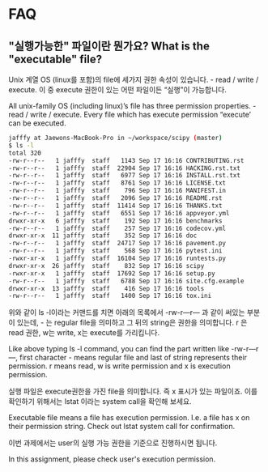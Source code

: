 # FAQ

## "실행가능한" 파일이란 뭔가요? What is the "executable" file?

Unix 계열 OS (linux를 포함)의 file에 세가지 권한 속성이 있습니다. - read / write / execute. 이 중 execute 권한이 있는 어떤 파일이든 “실행”이 가능합니다.

All unix-family OS (including linux)’s file has three permission properties. - read / write / execute. Every file which has execute permission “execute’ can be executed.

```sh
jafffy at Jaewons-MacBook-Pro in ~/workspace/scipy (master)
$ ls -l
total 320
-rw-r--r--   1 jafffy  staff   1143 Sep 17 16:16 CONTRIBUTING.rst
-rw-r--r--   1 jafffy  staff  22904 Sep 17 16:16 HACKING.rst.txt
-rw-r--r--   1 jafffy  staff   6977 Sep 17 16:16 INSTALL.rst.txt
-rw-r--r--   1 jafffy  staff   8761 Sep 17 16:16 LICENSE.txt
-rw-r--r--   1 jafffy  staff    796 Sep 17 16:16 MANIFEST.in
-rw-r--r--   1 jafffy  staff   2096 Sep 17 16:16 README.rst
-rw-r--r--   1 jafffy  staff  11414 Sep 17 16:16 THANKS.txt
-rw-r--r--   1 jafffy  staff   6551 Sep 17 16:16 appveyor.yml
drwxr-xr-x   6 jafffy  staff    192 Sep 17 16:16 benchmarks
-rw-r--r--   1 jafffy  staff    257 Sep 17 16:16 codecov.yml
drwxr-xr-x  11 jafffy  staff    352 Sep 17 16:16 doc
-rw-r--r--   1 jafffy  staff  24717 Sep 17 16:16 pavement.py
-rw-r--r--   1 jafffy  staff    568 Sep 17 16:16 pytest.ini
-rwxr-xr-x   1 jafffy  staff  16104 Sep 17 16:16 runtests.py
drwxr-xr-x  26 jafffy  staff    832 Sep 17 16:16 scipy
-rwxr-xr-x   1 jafffy  staff  17692 Sep 17 16:16 setup.py
-rw-r--r--   1 jafffy  staff   6788 Sep 17 16:16 site.cfg.example
drwxr-xr-x  13 jafffy  staff    416 Sep 17 16:16 tools
-rw-r--r--   1 jafffy  staff   1400 Sep 17 16:16 tox.ini
```

위와 같이 ls -l이라는 커맨드를 치면 아래의 목록에서 -rw-r—r— 과 같이 써있는 부분이 있는데, - 는 regular file을 의미하고 그 뒤의 string은 권한을 의미합니다.  r 은 read 권한, w는 write, x는 execute를 가리킵니다.

Like above typing ls -l command, you can find the part written like -rw-r—r—, first character - means regular file and last of string represents their permission. r means read, w is write permission and x is execution permission. 

실행 파일은 execute권한을 가진  file을 의미합니다. 즉 x 표시가 있는 파일이죠. 이를 확인하기 위해서는 lstat 이라는 system call을 확인해 보세요.

Executable file means a file has execution permission. I.e. a file has x on their permission string. Check out lstat system call for confirmation.

이번 과제에서는 user의 실행 가능 권한을 기준으로 진행하시면 됩니다.

In this assignment, please check user's execution permission.
